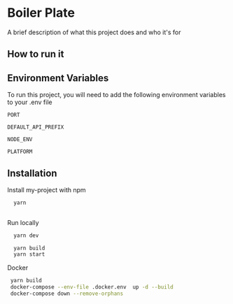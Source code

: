 
# Boiler Plate

A brief description of what this project does and who it's for

## How to run it


## Environment Variables

To run this project, you will need to add the following environment variables to your .env file

`PORT`

`DEFAULT_API_PREFIX`

`NODE_ENV`

`PLATFORM`


## Installation

Install my-project with npm

```bash
  yarn
  
```

Run locally

```bash
  yarn dev    
```

```bash
  yarn build
  yarn start  
```

Docker

```bash
 yarn build
 docker-compose --env-file .docker.env  up -d --build 
 docker-compose down --remove-orphans   
```
    